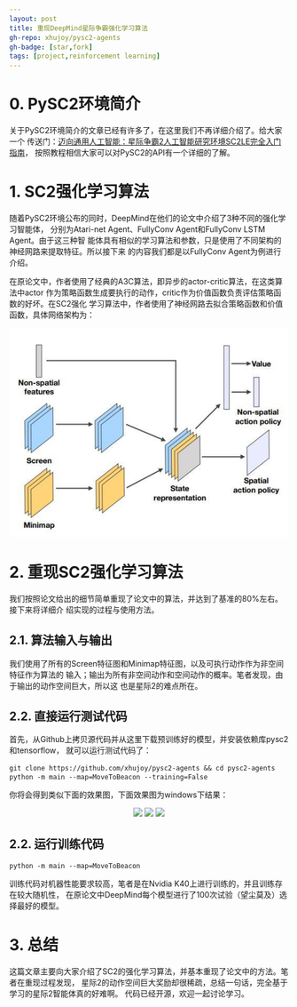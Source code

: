 ```yaml
---
layout: post
title: 重现DeepMind星际争霸强化学习算法
gh-repo: xhujoy/pysc2-agents
gh-badge: [star,fork]
tags: [project,reinforcement learning]
---
```


# 0. PySC2环境简介

关于PySC2环境简介的文章已经有许多了，在这里我们不再详细介绍了。给大家一个
传送门：[迈向通用人工智能：星际争霸2人工智能研究环境SC2LE完全入门指南](https://zhuanlan.zhihu.com/p/28434323)，
按照教程相信大家可以对PySC2的API有一个详细的了解。

# 1. SC2强化学习算法

随着PySC2环境公布的同时，DeepMind在他们的论文中介绍了3种不同的强化学习智能体，
分别为Atari-net Agent、FullyConv Agent和FullyConv LSTM Agent。由于这三种智
能体具有相似的学习算法和参数，只是使用了不同架构的神经网路来提取特征。所以接下来
的内容我们都是以FullyConv Agent为例进行介绍。

在原论文中，作者使用了经典的A3C算法，即异步的actor-critic算法，在这类算法中actor
作为策略函数生成要执行的动作，critic作为价值函数负责评估策略函数的好坏。在SC2强化
学习算法中，作者使用了神经网路去拟合策略函数和价值函数，具体网络架构为：

<div align="center">
  <img src="https://github.com/xhujoy/xhujoy.github.io/blob/master/img/pysc2-arch.jpg?raw=true" width="600px">
</div>

# 2. 重现SC2强化学习算法

我们按照论文给出的细节简单重现了论文中的算法，并达到了基准的80%左右。接下来将详细介
绍实现的过程与使用方法。

## 2.1. 算法输入与输出

我们使用了所有的Screen特征图和Minimap特征图，以及可执行动作作为非空间特征作为算法的
输入；输出为所有非空间动作和空间动作的概率。笔者发现，由于输出的动作空间巨大，所以这
也是星际2的难点所在。

## 2.2. 直接运行测试代码

首先，从Github上拷贝源代码并从这里下载预训练好的模型，并安装依赖库pysc2和tensorflow，
就可以运行测试代码了：
```shell
git clone https://github.com/xhujoy/pysc2-agents && cd pysc2-agents
python -m main --map=MoveToBeacon --training=False
```
你将会得到类似下面的效果图，下面效果图为windows下结果：

<div align="center">
  <img src="https://github.com/xhujoy/pysc2-agents/blob/master/images/MoveToBeacon.gif?raw=true" width="270px">
  <img src="https://github.com/xhujoy/pysc2-agents/blob/master/images/CollectMineralShards.gif?raw=true" width="270px"/>
  <img src="https://github.com/xhujoy/pysc2-agents/blob/master/images/DefeatRoaches.gif?raw=true" width="270px">
</div>

## 2.2. 运行训练代码

```shell
python -m main --map=MoveToBeacon
```
训练代码对机器性能要求较高，笔者是在Nvidia K40上进行训练的，并且训练存在较大随机性，
在原论文中DeepMind每个模型进行了100次试验（望尘莫及）选择最好的模型。

# 3. 总结

这篇文章主要向大家介绍了SC2的强化学习算法，并基本重现了论文中的方法。笔者在重现过程发现，
星际2的动作空间巨大奖励却很稀疏，总结一句话，完全基于学习的星际2智能体真的好难啊。
代码已经开源，欢迎一起讨论学习。
